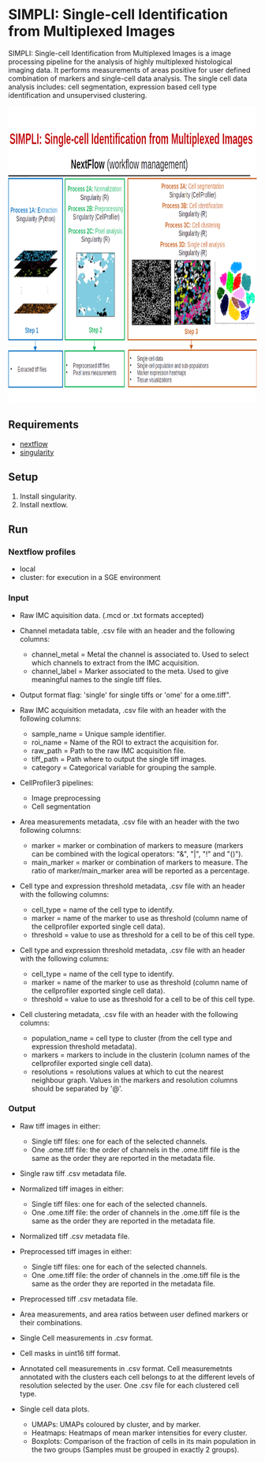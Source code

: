 # SIMPLI: Single-cell Identification from Multiplexed Images

SIMPLI: Single-cell Identification from Multiplexed Images is a image processing pipeline for the analysis of highly multiplexed histological imaging data. It performs measurements of areas positive for user defined combination of markers and single-cell data analysis. The single cell data analysis includes: cell segmentation, expression based cell type identification and unsupervised clustering.

<img src="assets/SIMPLI.png" width="800" height="600">

## Requirements
- [nextflow](https://www.nextflow.io/)
- [singularity](https://sylabs.io/docs/)

## Setup
1. Install singularity.
2. Install nextlow.

## Run

### Nextflow profiles
- local
- cluster: for execution in a SGE environment

### Input
- Raw IMC aquisition data. (.mcd or .txt formats accepted)
- Channel metadata table, .csv file with an header and the following columns:
  - channel_metal = Metal the channel is associated to. Used to select which channels to extract
      from the IMC acquisition.
  - channel_label = Marker associated to the meta. Used to give meaningful names to the single
      tiff files. 
- Output format flag: 'single' for single tiffs or 'ome' for a ome.tiff".

- Raw IMC acquisition metadata, .csv file with an header with the following columns:
  - sample_name = Unique sample identifier.
  - roi_name = Name of the ROI to extract the acquisition for.
  - raw_path = Path to the raw IMC acquisition file.
  - tiff_path = Path where to output the single tiff images.
  - category = Categorical variable for grouping the sample.
  
- CellProfiler3 pipelines:
  - Image preprocessing
  - Cell segmentation

- Area measurements metadata, .csv file with an header with the two following columns:
  - marker = marker or combination of markers to measure (markers can be combined with the logical operators: "&", "|", "!" and "()").
  - main_marker = marker or combination of markers to measure.
  The ratio of marker/main_marker area will be reported as a percentage.
  
- Cell type and expression threshold metadata, .csv file with an header with the following columns:
  - cell_type = name of the cell type to identify.
  - marker = name of the marker to use as threshold (column name of the cellprofiler exported single cell data).
  - threshold = value to use as threshold for a cell to be of this cell type.

- Cell type and expression threshold metadata, .csv file with an header with the following columns:
  - cell_type = name of the cell type to identify.
  - marker = name of the marker to use as threshold (column name of the cellprofiler exported single cell data).
  - threshold = value to use as threshold for a cell to be of this cell type.
  
- Cell clustering metadata, .csv file with an header with the following columns: 
  - population_name = cell type to cluster (from the cell type and expression threshold metadata).
  - markers = markers to include in the clusterin (column names of the cellprofiler exported single cell data).
  - resolutions = resolutions values at which to cut the nearest neighbour graph.
  Values in the markers and resolution columns should be separated by '@'.

### Output
- Raw tiff images in either:
  - Single tiff files: one for each of the selected channels.
  - One .ome.tiff file: the order of channels in the .ome.tiff file is the same as the order they
    are reported in the metadata file.
- Single raw tiff .csv metadata file.

- Normalized tiff images in either:
  - Single tiff files: one for each of the selected channels.
  - One .ome.tiff file: the order of channels in the .ome.tiff file is the same as the order they
    are reported in the metadata file.
- Normalized tiff .csv metadata file.

- Preprocessed tiff images in either:
  - Single tiff files: one for each of the selected channels.
  - One .ome.tiff file: the order of channels in the .ome.tiff file is the same as the order they
    are reported in the metadata file.
- Preprocessed tiff .csv metadata file.

- Area measurements, and area ratios between user defined markers or their combinations.

- Single Cell measurements in .csv format.

- Cell masks in uint16 tiff format.

- Annotated cell measurements in .csv format.
  Cell measuremetnts annotated with the clusters each cell belongs to at the different levels of
  resolution selected by the user. One .csv file for each clustered cell type.

- Single cell data plots.
  - UMAPs: UMAPs coloured by cluster, and by marker.
  - Heatmaps: Heatmaps of mean marker intensities for every cluster.
  - Boxplots: Comparison of the fraction of cells in its main population in the two groups (Samples must be grouped in exactly 2 groups).  
